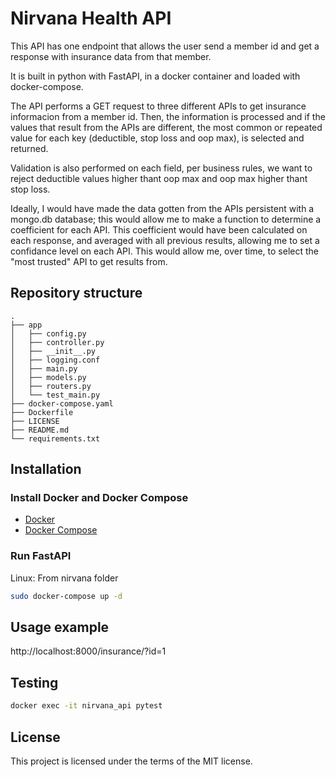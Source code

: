 # Nirvana Health API

This API has one endpoint that allows the user send a member id and get a response with insurance data from that member.

It is built in python with FastAPI, in a docker container and loaded with docker-compose.

The API performs a GET request to three different APIs to get insurance informacion from a member id. Then, the information is processed and if the values that result from the APIs are different, the most common or repeated value for each key (deductible, stop loss and oop max), is selected and returned.

Validation is also performed on each field, per business rules, we want to reject deductible values higher thant oop max and oop max higher thant stop loss.

Ideally, I would have made the data gotten from the APIs persistent with a mongo.db database; this would allow me to make a function to determine a coefficient for each API. This coefficient would have been calculated on each response, and averaged with all previous results, allowing me to set a confidance level on each API. This would allow me, over time, to select the "most trusted" API to get results from.

## Repository structure

```
.
├── app
│   ├── config.py
│   ├── controller.py
│   ├── __init__.py
│   ├── logging.conf
│   ├── main.py
│   ├── models.py
│   ├── routers.py
│   └── test_main.py
├── docker-compose.yaml
├── Dockerfile
├── LICENSE
├── README.md
└── requirements.txt
```

## Installation
### Install Docker and Docker Compose

* [Docker](https://docs.docker.com/get-docker/)
* [Docker Compose](https://docs.docker.com/compose/install/)

### Run FastAPI

Linux: From nirvana folder

```sh
sudo docker-compose up -d
```

## Usage example

http://localhost:8000/insurance/?id=1

## Testing

```sh
docker exec -it nirvana_api pytest
```


## License

This project is licensed under the terms of the MIT license.
